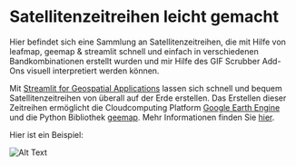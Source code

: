 # Satellitenzeitreihen leicht gemacht
Hier befindet sich eine Sammlung an Satellitenzeitreihen, die mit Hilfe von leafmap, geemap &amp; streamlit schnell und einfach in verschiedenen Bandkombinationen erstellt wurden und mir Hilfe des GIF Scrubber Add-Ons visuell interpretiert werden können.




Mit [Streamlit for Geospatial Applications](https://streamlit.gishub.org/) lassen sich schnell und bequem Satellitenzeitreihen von überall auf der Erde erstellen. 
Das Erstellen dieser Zeitreihen ermöglicht die Cloudcomputing Platform [Google Earth Engine](https://earthengine.google.com/) und die Python Bibliothek [geemap](https://geemap.org/).  Mehr Informationen finden Sie [hier](https://streamlit.gishub.org/).





Hier ist ein Beispiel:

![Alt Text]( Satellitenzeitreihen-leicht-gemacht/Satellitenzeireihen/Rheinisches-Braunkohlerevier_321_tcc.gif )


